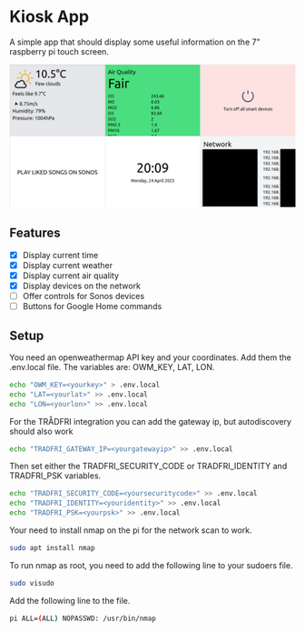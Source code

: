 # Kiosk App

A simple app that should display some useful information on the 7" raspberry pi touch screen.

![screenshot](https://github.com/brunottonurb/kiosk-next/blob/main/screenshot.jpg?raw=true)

## Features

- [x] Display current time
- [x] Display current weather
- [x] Display current air quality
- [x] Display devices on the network
- [ ] Offer controls for Sonos devices
- [ ] Buttons for Google Home commands

## Setup

You need an openweathermap API key and your coordinates. Add them the .env.local file. The variables are: OWM_KEY, LAT, LON.
```bash
echo "OWM_KEY=<yourkey>" > .env.local
echo "LAT=<yourlat>" >> .env.local
echo "LON=<yourlon>" >> .env.local
```

For the TRÅDFRI integration you can add the gateway ip, but autodiscovery should also work
```bash
echo "TRADFRI_GATEWAY_IP=<yourgatewayip>" >> .env.local
```
Then set either the TRADFRI_SECURITY_CODE or TRADFRI_IDENTITY and TRADFRI_PSK variables.
```bash
echo "TRADFRI_SECURITY_CODE=<yoursecuritycode>" >> .env.local
echo "TRADFRI_IDENTITY=<youridentity>" >> .env.local
echo "TRADFRI_PSK=<yourpsk>" >> .env.local
```

Your need to install nmap on the pi for the network scan to work.
```bash
sudo apt install nmap
```

To run nmap as root, you need to add the following line to your sudoers file.
```bash
sudo visudo
```

Add the following line to the file.
```bash
pi ALL=(ALL) NOPASSWD: /usr/bin/nmap
```
